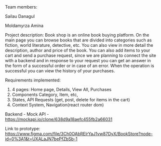 Team members:

Sailau Danagul

Moldamyrza Amina

Project description: 
Book shop is an online book buying platform. On the main page you can browse books that are divided into categories such as fiction, world literature, detective, etc. You can also view in more detail the description, author and price of the book. You can also add items to your cart and send a purchase request, since we are planning to connect the site with a backend and in response to your request you can get an answer in the form of a successful order or in case of an error. When the operation is successful you can view the history of your purchases.

Requirements implemented:
1. 4 pages: Home page, Details, View All, Purchases
2. Components Category, Item, etc,
3. States, API Requests (get, post, delete for items in the cart)
4. Context System, Navigation(react router dom)

Backend - Mock API - https://mockapi.io/clone/638d9a18aefc455fb2a66031

Link to prototype:
https://www.figma.com/file/3Ch0OAbRElrYaJ1vw87DyX/BookStore?node-id=0%3A1&t=UXALaJN7bePfZbSb-1

